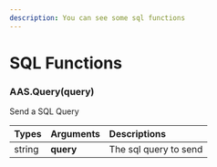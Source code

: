 ```yaml
---
description: You can see some sql functions
---
```

# SQL Functions

### AAS.Query(query)
Send a SQL Query

| Types | Arguments | Descriptions |
| :--- | :--- | :--- |
| string | **query** | The sql query to send |